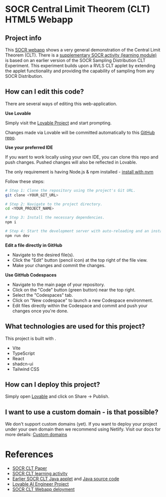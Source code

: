 # SOCR Central Limit Theorem (CLT) HTML5 Webapp

## Project info

This [SOCR webapp](https://socr.umich.edu/HTML5/) shows a very general demonstration of the Central Limit Theorem (CLT). There is a [supplementary SOCR activity (learning module)](https://wiki.socr.umich.edu/index.php/SOCR_EduMaterials_Activities_GeneralCentralLimitTheorem) is based on an earlier version of the SOCR Sampling Distribution CLT Experiment. This experiment builds upon a RVLS CLT applet by extending the applet functionality and providing the capability of sampling from any SOCR Distribution. 

## How can I edit this code?

There are several ways of editing this web-application.

**Use Lovable**

Simply visit the [Lovable Project](https://lovable.dev/projects/ce3b1264-08b8-43b0-990d-5f763b7177f1) and start prompting.

Changes made via Lovable will be committed automatically to this [GitHub repo](https://github.com/SOCR/socr-clt-webapp/).

**Use your preferred IDE**

If you want to work locally using your own IDE, you can clone this repo and push changes. Pushed changes will also be reflected in Lovable.

The only requirement is having Node.js & npm installed - [install with nvm](https://github.com/nvm-sh/nvm#installing-and-updating)

Follow these steps:

```sh
# Step 1: Clone the repository using the project's Git URL.
git clone <YOUR_GIT_URL>

# Step 2: Navigate to the project directory.
cd <YOUR_PROJECT_NAME>

# Step 3: Install the necessary dependencies.
npm i

# Step 4: Start the development server with auto-reloading and an instant preview.
npm run dev
```

**Edit a file directly in GitHub**

- Navigate to the desired file(s).
- Click the "Edit" button (pencil icon) at the top right of the file view.
- Make your changes and commit the changes.

**Use GitHub Codespaces**

- Navigate to the main page of your repository.
- Click on the "Code" button (green button) near the top right.
- Select the "Codespaces" tab.
- Click on "New codespace" to launch a new Codespace environment.
- Edit files directly within the Codespace and commit and push your changes once you're done.

## What technologies are used for this project?

This project is built with .

- Vite
- TypeScript
- React
- shadcn-ui
- Tailwind CSS

## How can I deploy this project?

Simply open [Lovable](https://lovable.dev/projects/ce3b1264-08b8-43b0-990d-5f763b7177f1) and click on Share -> Publish.

## I want to use a custom domain - is that possible?

We don't support custom domains (yet). If you want to deploy your project under your own domain then we recommend using Netlify. Visit our docs for more details: [Custom domains](https://docs.lovable.dev/tips-tricks/custom-domain/)

# References
 - [SOCR CLT Paper](https://doi.org/10.1080/10691898.2008.11889560)
 - [SOCR CLT learning activity](https://wiki.socr.umich.edu/index.php/SOCR_EduMaterials_Activities_GeneralCentralLimitTheorem)
 - [Earlier SOCR CLT Java applet](http://socr.ucla.edu/htmls/SOCR_Experiments.html) and [Java source code](https://github.com/SOCR/SOCR-Java/blob/master/src/edu/ucla/stat/SOCR/experiments/SamplingDistributionExperiment.java)
 - [Lovable AI Engineer Project](https://lovable.dev/projects/ce3b1264-08b8-43b0-990d-5f763b7177f1)
 - [SOCR CLT Webapp deloyment](https://socr-clt-webapp.lovable.app/)

